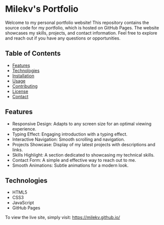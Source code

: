 # Milekv's Portfolio

Welcome to my personal portfolio website! This repository contains the source code for my portfolio, which is hosted on GitHub Pages. The website showcases my skills, projects, and contact information. Feel free to explore and reach out if you have any questions or opportunities.

## Table of Contents

- [Features](#features)
- [Technologies](#technologies)
- [Installation](#installation)
- [Usage](#usage)
- [Contributing](#contributing)
- [License](#license)
- [Contact](#contact)

## Features

- Responsive Design: Adapts to any screen size for an optimal viewing experience.
- Typing Effect: Engaging introduction with a typing effect.
- Interactive Navigation: Smooth scrolling and navigation.
- Projects Showcase: Display of my latest projects with descriptions and links.
- Skills Highlight: A section dedicated to showcasing my technical skills.
- Contact Form: A simple and effective way to reach out to me.
- Smooth Animations: Subtle animations for a modern look.

## Technologies

- HTML5
- CSS3
- JavaScript
- GitHub Pages


To view the live site, simply visit: 
https://milekv.github.io/
